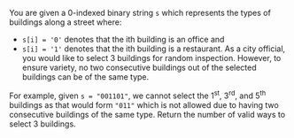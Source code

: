 You are given a 0-indexed binary string ```s``` which represents the types of buildings along a street where:

* ```s[i] = '0'``` denotes that the ith building is an office and
* ```s[i] = '1'``` denotes that the ith building is a restaurant.
As a city official, you would like to select 3 buildings for random inspection. However, to ensure variety, no two consecutive buildings out of the selected buildings can be of the same type.

For example, given ```s = "001101"```, we cannot select the 1<sup>st</sup>, 3<sup>rd</sup>, and 5<sup>th</sup> buildings as that would form ```"011"``` which is not allowed due to having two consecutive buildings of the same type.
Return the number of valid ways to select 3 buildings.
